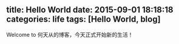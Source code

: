 title: Hello World
date: 2015-09-01 18:18:18
categories: life
tags: [Hello World, blog]
---
Welcome to 何天从的博客，今天正式开始新的生活！
